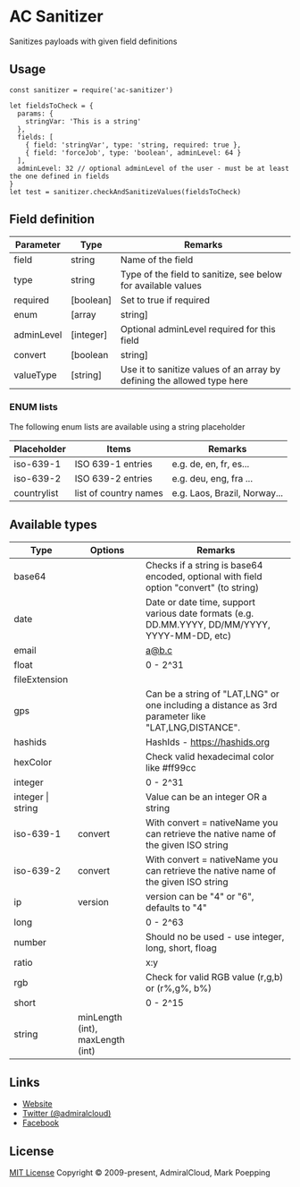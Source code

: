 # AC Sanitizer
Sanitizes  payloads with given field definitions

## Usage

```
const sanitizer = require('ac-sanitizer')

let fieldsToCheck = {
  params: {
    stringVar: 'This is a string'
  },
  fields: [
    { field: 'stringVar', type: 'string, required: true },
    { field: 'forceJob', type: 'boolean', adminLevel: 64 }
  ],
  adminLevel: 32 // optional adminLevel of the user - must be at least the one defined in fields
}
let test = sanitizer.checkAndSanitizeValues(fieldsToCheck)
```

## Field definition

Parameter | Type | Remarks
--- | --- | --- |
field | string | Name of the field
type | string | Type of the field to sanitize, see below for available values
required | [boolean] | Set to true if required
enum | [array|string] | Optional list of allowed values. You can a string placeholder for certain standard lists (see below)
adminLevel | [integer] | Optional adminLevel required for this field
convert | [boolean|string] | Some types can be automatically converted (e.g. base64 to string)
valueType | [string] | Use it to sanitize values of an array by defining the allowed type here

### ENUM lists
The following enum lists are available using a string placeholder

Placeholder | Items | Remarks
--- | --- | --- |
iso-639-1 | ISO 639-1 entries | e.g. de, en, fr, es...
iso-639-2 | ISO 639-2 entries | e.g. deu, eng, fra ...
countrylist | list of country names | e.g. Laos, Brazil, Norway...


## Available types

Type | Options | Remarks
--- | --- | --- |
base64 | | Checks if a string is base64 encoded, optional with field option "convert" (to string)
date | | Date or date time, support various date formats (e.g. DD.MM.YYYY, DD/MM/YYYY, YYYY-MM-DD, etc)
email | | a@b.c
float | | 0 - 2^31
fileExtension | |
gps | | Can be a string of "LAT,LNG" or one including a distance as 3rd parameter like "LAT,LNG,DISTANCE".
hashids | | HashIds - https://hashids.org
hexColor | | Check valid hexadecimal color like #ff99cc
integer | | 0 - 2^31
integer \| string |  | Value can be an integer OR a string
iso-639-1 | convert | With convert = nativeName you can retrieve the native name of the given ISO string
iso-639-2 | convert | With convert = nativeName you can retrieve the native name of the given ISO string
ip | version | version can be "4" or "6", defaults to "4"
long | | 0 - 2^63
number | | Should no be used - use integer, long, short, floag
ratio | | x:y
rgb | | Check for valid RGB value (r,g,b) or (r%,g%, b%)
short | | 0 - 2^15
string | minLength (int), maxLength (int)| 


## Links
- [Website](https://www.admiralcloud.com/)
- [Twitter (@admiralcloud)](https://twitter.com/admiralcloud)
- [Facebook](https://www.facebook.com/MediaAssetManagement/)

## License
[MIT License](https://opensource.org/licenses/MIT) Copyright © 2009-present, AdmiralCloud, Mark Poepping